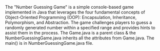 The "Number Guessing Game" is a simple console-based game implemented in Java that leverages the four fundamental concepts of Object-Oriented Programming (OOP): Encapsulation, Inheritance, Polymorphism, and Abstraction. 
The game challenges players to guess a randomly generated number within a specified range and provides hints to assist them in the process.
The Game.java is a parent class & the NumberGuessingGame.java inherits all the attributes from Game.java.
The main() is in NumberGuessingGame.java file.
